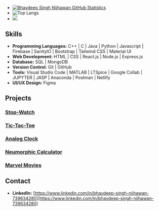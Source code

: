 - [![Bhavdeep Singh Nijhawan GitHub Statistics](https://github-readme-stats.vercel.app/api?username=BhavdeepSinghNijhawan)](https://github.com/BhavdeepSinghNijhawan/github-readme-stats)
- ![Top Langs](https://github-readme-stats.vercel.app/api/top-langs/?username=BhavdeepSinghNijhawan&layout=compact)
- ![](https://komarev.com/ghpvc/?username=BhavdeepSinghNijhawan&label=PROFILE+VIEWS&color=blue&style=plastic)

## Skills

- **Programming Languages:** C++ | C | Java | Python | Javascript | Firebase | SanityIO | Bootstrap | Tailwind CSS | Material UI
- **Web Development:** HTML | CSS | React.js | Node.js | Express.js
- **Database:** SQL | MongoDB
- **Version Control:** Git | GitHub
- **Tools:** Visual Studio Code | MATLAB | LTSpice | Google Collab | JUPYTER | JASP | Anaconda | Postman | Netlify
- **UI/UX Design:** Figma

## Projects

### [Stop-Watch](https://bhavdeepsinghnijhawan.github.io/Stop-Watch/)

### [Tic-Tac-Toe](https://bhavdeepsinghnijhawan.github.io/Tic-Tac-Toe/)

### [Analog Clock](https://bhavdeepsinghnijhawan.github.io/Analog-Clock/)

### [Neumorphic Calculator]()

### [Marvel Movies](https://bhavdeepsinghnijhawan.github.io/Marvel-Movies-Website-Project/)

## Contact

- **LinkedIn:** [https://www.linkedin.com/in/bhavdeep-singh-nijhawan-739634280](https://www.linkedin.com/in/bhavdeep-singh-nijhawan-739634280)
